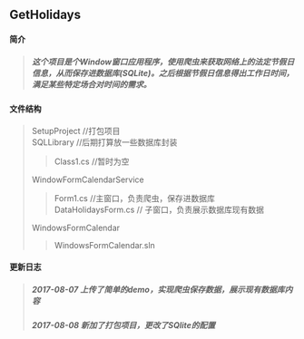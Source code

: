 ## GetHolidays
#### 简介
>##### 这个项目是个Window窗口应用程序，使用爬虫来获取网络上的法定节假日信息，从而保存进数据库(SQLite)。之后根据节假日信息得出工作日时间，满足某些特定场合对时间的需求。


#### 文件结构
>SetupProject //打包项目   
>SQLLibrary  //后期打算放一些数据库封装    
>>Class1.cs  //暂时为空  
>  
>WindowFormCalendarService     
>>Form1.cs    //主窗口，负责爬虫，保存进数据库     
>>DataHolidaysForm.cs   // 子窗口，负责展示数据库现有数据   
> 
>WindowsFormCalendar     
>>WindowsFormCalendar.sln            
#### 更新日志
>##### 2017-08-07 上传了简单的demo，实现爬虫保存数据，展示现有数据库内容
>##### 2017-08-08 新加了打包项目，更改了SQlite的配置
